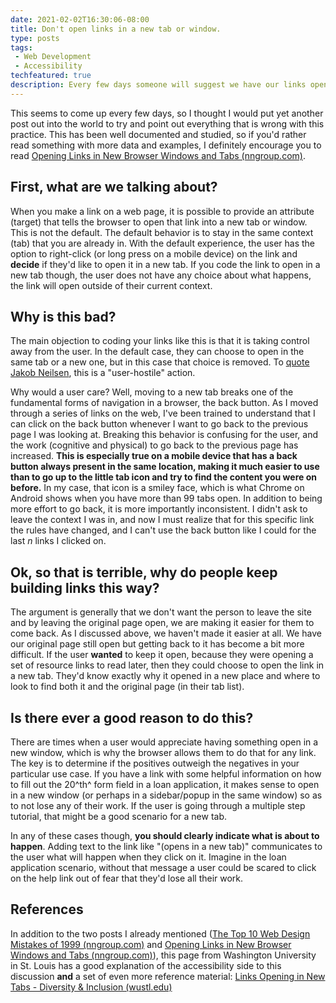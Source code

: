 ```yaml
---
date: 2021-02-02T16:30:06-08:00
title: Don't open links in a new tab or window.
type: posts
tags:
 - Web Development
 - Accessibility
techfeatured: true
description: Every few days someone will suggest we have our links open in a new tab by default, here is why that is a bad idea
---
```


This seems to come up every few days, so I thought I would put yet
another post out into the world to try and point out everything that is
wrong with this practice. This has been well documented and studied, so
if you'd rather read something with more data and examples, I definitely
encourage you to read [Opening Links in New Browser Windows and Tabs
(nngroup.com)](https://www.nngroup.com/articles/new-browser-windows-and-tabs/).

## First, what are we talking about?

When you make a link on a web page, it is possible to provide an
attribute (target) that tells the browser to open that link into a new
tab or window. This is not the default. The default behavior is to stay
in the same context (tab) that you are already in. With the default
experience, the user has the option to right-click (or long press on a
mobile device) on the link and **decide** if they'd like to open it in a
new tab. If you code the link to open in a new tab though, the user does
not have any choice about what happens, the link will open outside of
their current context.

## Why is this bad? 

The main objection to coding your links like this is that it is taking
control away from the user. In the default case, they can choose to open
in the same tab or a new one, but in this case that choice is removed.
To [quote Jakob
Neilsen](https://www.nngroup.com/articles/the-top-ten-web-design-mistakes-of-1999/),
this is a "user-hostile" action.

Why would a user care? Well, moving to a new tab breaks one of the
fundamental forms of navigation in a browser, the back button. As I
moved through a series of links on the web, I've been trained to
understand that I can click on the back button whenever I want to go
back to the previous page I was looking at. Breaking this behavior is
confusing for the user, and the work (cognitive and physical) to go back
to the previous page has increased. **This is especially true on a
mobile device that has a back button always present in the same
location, making it much easier to use than to go up to the little tab
icon and try to find the content you were on before.** In my case, that
icon is a smiley face, which is what Chrome on Android shows when you
have more than 99 tabs open. In addition to being more effort to go
back, it is more importantly inconsistent. I didn't ask to leave the
context I was in, and now I must realize that for this specific link the
rules have changed, and I can't use the back button like I could for the
last *n* links I clicked on.

## Ok, so that is terrible, why do people keep building links this way?

The argument is generally that we don't want the person to leave the
site and by leaving the original page open, we are making it easier for
them to come back. As I discussed above, we haven't made it easier at
all. We have our original page still open but getting back to it has
become a bit more difficult. If the user **wanted** to keep it open,
because they were opening a set of resource links to read later, then
they could choose to open the link in a new tab. They'd know exactly why
it opened in a new place and where to look to find both it and the
original page (in their tab list).

## Is there ever a good reason to do this?

There are times when a user would appreciate having something open in a
new window, which is why the browser allows them to do that for any
link. The key is to determine if the positives outweigh the negatives in
your particular use case. If you have a link with some helpful
information on how to fill out the 20^th^ form field in a loan
application, it makes sense to open in a new window (or perhaps in a
sidebar/popup in the same window) so as to not lose any of their work.
If the user is going through a multiple step tutorial, that might be a
good scenario for a new tab.

In any of these cases though, **you should clearly indicate what is
about to happen**. Adding text to the link like "(opens in a new tab)"
communicates to the user what will happen when they click on it. Imagine
in the loan application scenario, without that message a user could be
scared to click on the help link out of fear that they'd lose all their
work.

## References

In addition to the two posts I already mentioned ([The Top 10 Web Design
Mistakes of 1999
(nngroup.com)](https://www.nngroup.com/articles/the-top-ten-web-design-mistakes-of-1999/)
and [Opening Links in New Browser Windows and Tabs
(nngroup.com)](https://www.nngroup.com/articles/new-browser-windows-and-tabs/)),
this page from Washington University in St. Louis has a good explanation
of the accessibility side to this discussion **and** a set of even more
reference material: [Links Opening in New Tabs - Diversity & Inclusion
(wustl.edu)](https://diversity.wustl.edu/framework/advisory-best-practice-groups/website-accessibility/links-opening-new-tabs/)

